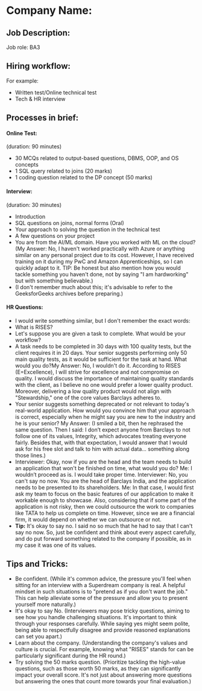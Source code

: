 # **Company Name:**

## **Job Description:**

Job role: BA3

## **Hiring workflow:**

For example:  
<ul>
<li>Written test/Online technical test</li>
<li>Tech & HR interview</li>
</ul>

## **Processes in brief:**
<h4>Online Test:</h4>
(duration: 90 minutes)
<ul>
    <li>30 MCQs related to output-based questions, DBMS, OOP, and OS concepts</li>
    <li>1 SQL query related to joins (20 marks)</li>
    <li>1 coding question related to the DP concept (50 marks)</li>
</ul>

<h4>Interview:</h4>

(duration: 30 minutes)

<ul>
    <li>Introduction</li>
    <li>SQL questions on joins, normal forms (Oral)</li>
    <li>Your approach to solving the question in the technical test</li>
    <li>A few questions on your project</li>
    <li>You are from the AI/ML domain. Have you worked with ML on the cloud? (My Answer: No, I haven't worked practically with Azure or anything similar on any personal project due to its cost. However, I have received training on it during my PwC and Amazon Apprenticeships, so I can quickly adapt to it. 
    TIP:
    Be honest but also mention how you would tackle something you haven't done, not by saying "I am hardworking" but with something believable.)
    </li>
    <li>(I don't remember much about this; it's advisable to refer to the GeeksforGeeks archives before preparing.)</li>
</ul>

<h4>HR Questions:</h4>
<ul>
    <li>I would write something similar, but I don't remember the exact words:</li>
    <li>What is RISES?</li>
    <li>Let's suppose you are given a task to complete. What would be your workflow?</li>
    <li>
    A task needs to be completed in 30 days with 100 quality tests, but the client requires it in 20 days. Your senior suggests performing only 50 main quality tests, as it would be sufficient for the task at hand. What would you do?My Answer: No, I wouldn't do it. According to RISES (E=Excellence), I will strive for excellence and not compromise on quality. I would discuss the importance of maintaining quality standards with the client, as I believe no one would prefer a lower quality product. Moreover, delivering a low quality product would not align with "Stewardship," one of the core values Barclays adheres to.
    </li>

<li> 
        Your senior suggests something deprecated or not relevant to today's real-world application. How would you convince him that your approach is correct, especially when he might say you are new to the industry and he is your senior?
        My Answer: (I smiled a bit, then he rephrased the same question. Then I said: I don’t expect anyone from Barclays to not follow one of its values, Integrity, which advocates treating everyone fairly. Besides that, with that expectation, I would answer that I would ask for his free slot and talk to him with actual data... something along those lines.)
    </li>

<li>
        Interviewer: Okay, now if you are the head and the team needs to build an application that won't be finished on time, what would you do?
        Me: I wouldn’t proceed as is. I would take proper time.
        Interviewer: No, you can't say no now. You are the head of Barclays India, and the application needs to be presented to its shareholders.
        Me: In that case, I would first ask my team to focus on the basic features of our application to make it workable enough to showcase. Also, considering that if some part of the application is not risky, then we could outsource the work to companies like TATA to help us complete on time. However, since we are a financial firm, it would depend on whether we can outsource or not.
    </li>

<li>
        <strong>Tip:</strong>
        It's okay to say no. I said no so much that he had to say that I can't say no now. So, just be confident and think about every aspect carefully, and do put forward something related to the company if possible, as in my case it was one of its values.
    </li>
</ul>

## **Tips and Tricks:**
<ul>
    <li>
        Be confident. 
        (While it's common advice, the pressure you'll feel when sitting for an interview with a Superdream company is real. A helpful mindset in such situations is to "pretend as if you don't want the job." This can help alleviate some of the pressure and allow you to present yourself more naturally.)
    </li>
    
<li>
        It's okay to say No.
        (Interviewers may pose tricky questions, aiming to see how you handle challenging situations. It's important to think through your responses carefully. While saying yes might seem polite, being able to respectfully disagree and provide reasoned explanations can set you apart.)
    </li>

<li>
        Learn about the company.
        (Understanding the company's values and culture is crucial. For example, knowing what "RISES" stands for can be particularly significant during the HR round.)
    </li>

<li>
        Try solving the 50 marks question.
        (Prioritize tackling the high-value questions, such as those worth 50 marks, as they can significantly impact your overall score. It's not just about answering more questions but answering the ones that count more towards your final evaluation.)
    </ul>
